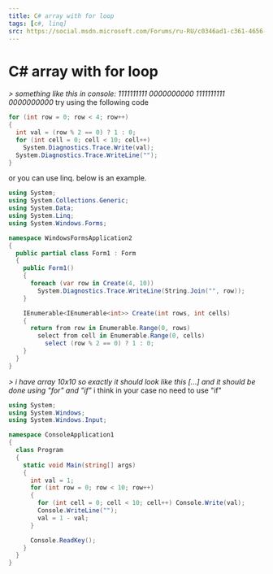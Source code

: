 ```yaml
---
title: C# array with for loop
tags: [c#, linq]
src: https://social.msdn.microsoft.com/Forums/ru-RU/c0346ad1-c361-4656-a8cc-67928470987a/c-array-with-for-loop?forum=csharplanguage
---
```

# C# array with for loop
*> something like this in console: 1111111111  0000000000   1111111111  0000000000*
try using the following code
```c#
for (int row = 0; row < 4; row++)
{
  int val = (row % 2 == 0) ? 1 : 0;
  for (int cell = 0; cell < 10; cell++)
    System.Diagnostics.Trace.Write(val);
  System.Diagnostics.Trace.WriteLine("");
}
```    
or you can use linq. below is an example.
```c#
using System;
using System.Collections.Generic;
using System.Data;
using System.Linq;
using System.Windows.Forms;

namespace WindowsFormsApplication2
{
  public partial class Form1 : Form
  {
    public Form1()
    {
      foreach (var row in Create(4, 10))
        System.Diagnostics.Trace.WriteLine(String.Join("", row));
    }

    IEnumerable<IEnumerable<int>> Create(int rows, int cells)
    {
      return from row in Enumerable.Range(0, rows)
        select from cell in Enumerable.Range(0, cells)
          select (row % 2 == 0) ? 1 : 0;
    }
  }
}
```
*> i have array 10x10 so exactly it should look like this [...] and it should be done using "for" and "if"*
i think in your case no need to use "if"
```c#
using System;
using System.Windows;
using System.Windows.Input;

namespace ConsoleApplication1
{
  class Program
  {
    static void Main(string[] args)
    {
      int val = 1;
      for (int row = 0; row < 10; row++)
      {
        for (int cell = 0; cell < 10; cell++) Console.Write(val);
        Console.WriteLine("");
        val = 1 - val;
      }

      Console.ReadKey();
    }
  }
}
```
